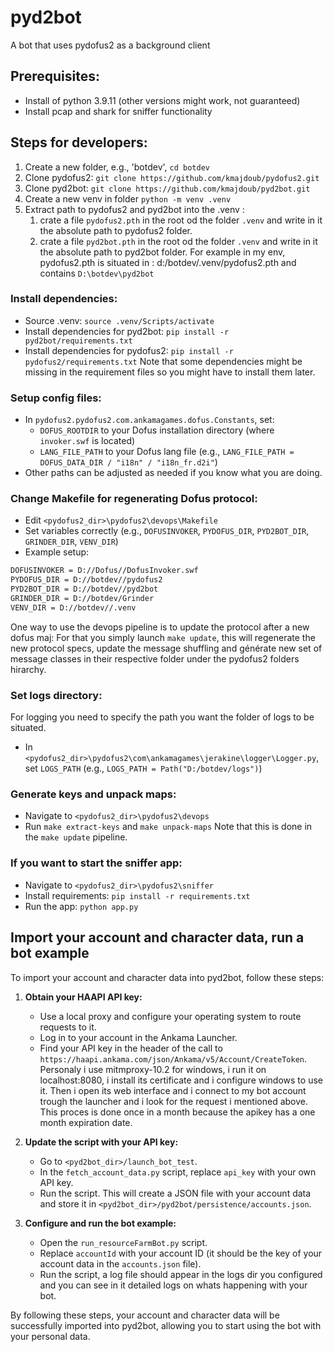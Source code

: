 # pyd2bot
A bot that uses pydofus2 as a background client

## Prerequisites:
- Install of python 3.9.11 (other versions might work, not guaranteed)
- Install pcap and shark for sniffer functionality

## Steps for developers:
1. Create a new folder, e.g., 'botdev', `cd botdev`
2. Clone pydofus2: `git clone https://github.com/kmajdoub/pydofus2.git`
3. Clone pyd2bot: `git clone https://github.com/kmajdoub/pyd2bot.git`
4. Create a new venv in folder `python -m venv .venv`
5. Extract path to pydofus2 and pyd2bot into the .venv : 
   1. crate a file `pydofus2.pth` in the root od the folder `.venv` and write in it the absolute path to pydofus2 folder.
   2. crate a file `pyd2bot.pth` in the root od the folder `.venv` and write in it the absolute path to pyd2bot folder.
For example in my env, pydofus2.pth is situated in : d:/botdev/.venv/pydofus2.pth and contains `D:\botdev\pyd2bot`
### Install dependencies:
- Source .venv: `source .venv/Scripts/activate`
- Install dependencies for pyd2bot: `pip install -r pyd2bot/requirements.txt`
- Install dependencies for pydofus2: `pip install -r pydofus2/requirements.txt`
Note that some dependencies might be missing in the requirement files so you might have to install them later.

### Setup config files:
- In `pydofus2.pydofus2.com.ankamagames.dofus.Constants`, set:
  - `DOFUS_ROOTDIR` to your Dofus installation directory (where `invoker.swf` is located)
  - `LANG_FILE_PATH` to your Dofus lang file (e.g., `LANG_FILE_PATH = DOFUS_DATA_DIR / "i18n" / "i18n_fr.d2i"`)
- Other paths can be adjusted as needed if you know what you are doing.

### Change Makefile for regenerating Dofus protocol:
- Edit `<pydofus2_dir>\pydofus2\devops\Makefile`
- Set variables correctly (e.g., `DOFUSINVOKER`, `PYDOFUS_DIR`, `PYD2BOT_DIR`, `GRINDER_DIR`, `VENV_DIR`)
- Example setup:
```bash
DOFUSINVOKER = D://Dofus//DofusInvoker.swf
PYDOFUS_DIR = D://botdev//pydofus2
PYD2BOT_DIR = D://botdev//pyd2bot
GRINDER_DIR = D://botdev/Grinder
VENV_DIR = D://botdev//.venv
```
One way to use the devops pipeline is to update the protocol after a new dofus maj:
For that you simply launch `make update`, this will regenerate the new protocol specs, update the message shuffling and générate new set of message classes in their respective folder under the pydofus2 folders hirarchy.

### Set logs directory:
For logging you need to specify the path you want the folder of logs to be situated.
- In `<pydofus2_dir>\pydofus2\com\ankamagames\jerakine\logger\Logger.py`, set `LOGS_PATH` (e.g., `LOGS_PATH = Path("D:/botdev/logs")`)

### Generate keys and unpack maps:
- Navigate to `<pydofus2_dir>\pydofus2\devops`
- Run `make extract-keys` and `make unpack-maps`
Note that this is done in the `make update` pipeline.
### If you want to start the sniffer app:
- Navigate to `<pydofus2_dir>\pydofus2\sniffer`
- Install requirements: `pip install -r requirements.txt`
- Run the app: `python app.py`

## Import your account and character data, run a bot example
To import your account and character data into pyd2bot, follow these steps:

1. **Obtain your HAAPI API key:**
   - Use a local proxy and configure your operating system to route requests to it.
   - Log in to your account in the Ankama Launcher.
   - Find your API key in the header of the call to `https://haapi.ankama.com/json/Ankama/v5/Account/CreateToken`.
Personaly i use mitmproxy-10.2 for windows, i run it on localhost:8080, i install its certificate and i configure windows to use it. Then i open its web interface and i connect to my bot account trough the launcher and i look for the request i mentioned above.
This proces is done once in a month because the apikey has a one month expiration date.

2. **Update the script with your API key:**
   - Go to `<pyd2bot_dir>/launch_bot_test`.
   - In the `fetch_account_data.py` script, replace `api_key` with your own API key.
   - Run the script. This will create a JSON file with your account data and store it in `<pyd2bot_dir>/pyd2bot/persistence/accounts.json`.

3. **Configure and run the bot example:**
   - Open the `run_resourceFarmBot.py` script.
   - Replace `accountId` with your account ID (it should be the key of your account data in the `accounts.json` file).
   - Run the script, a log file should appear in the logs dir you configured and you can see in it detailed logs on whats happening with your bot.

By following these steps, your account and character data will be successfully imported into pyd2bot, allowing you to start using the bot with your personal data.